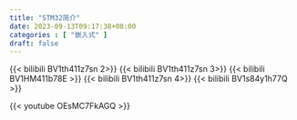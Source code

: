 ```yaml
---
title: "STM32简介"
date: 2023-09-13T09:17:38+08:00
categories : [ "嵌入式" ]
draft: false
---
```


{{< bilibili BV1th411z7sn 2>}}
{{< bilibili BV1th411z7sn 3>}}
{{< bilibili BV1HM411b78E >}}
{{< bilibili BV1th411z7sn 4>}}
{{< bilibili BV1s84y1h77Q >}}



{{< youtube OEsMC7FkAGQ >}}